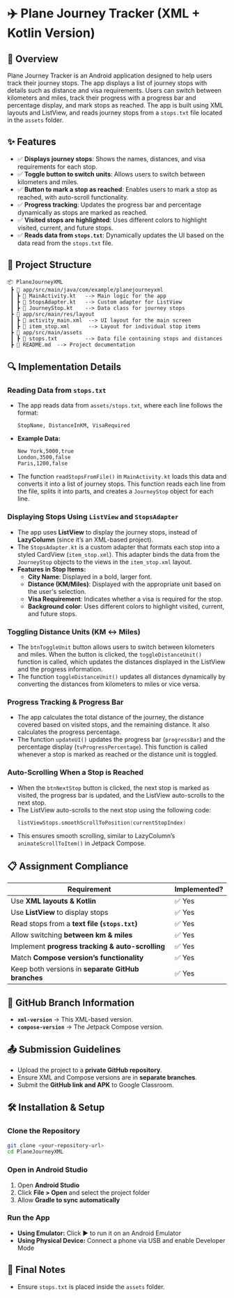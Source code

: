 # ✈️ Plane Journey Tracker (XML + Kotlin Version)

## 📖 Overview
Plane Journey Tracker is an Android application designed to help users track their journey stops. The app displays a list of journey stops with details such as distance and visa requirements. Users can switch between kilometers and miles, track their progress with a progress bar and percentage display, and mark stops as reached. The app is built using XML layouts and ListView, and reads journey stops from a `stops.txt` file located in the `assets` folder.

## ✨ Features
- ✅ **Displays journey stops**: Shows the names, distances, and visa requirements for each stop.
- ✅ **Toggle button to switch units**: Allows users to switch between kilometers and miles.
- ✅ **Button to mark a stop as reached**: Enables users to mark a stop as reached, with auto-scroll functionality.
- ✅ **Progress tracking**: Updates the progress bar and percentage dynamically as stops are marked as reached.
- ✅ **Visited stops are highlighted**: Uses different colors to highlight visited, current, and future stops.
- ✅ **Reads data from `stops.txt`**: Dynamically updates the UI based on the data read from the `stops.txt` file.

## 📂 Project Structure
```plaintext
📦 PlaneJourneyXML
 ┣ 📂 app/src/main/java/com/example/planejourneyxml
 ┃ ┣ 📜 MainActivity.kt   --> Main logic for the app
 ┃ ┣ 📜 StopsAdapter.kt   --> Custom adapter for ListView
 ┃ ┣ 📜 JourneyStop.kt    --> Data class for journey stops
 ┣ 📂 app/src/main/res/layout
 ┃ ┣ 📜 activity_main.xml  --> UI layout for the main screen
 ┃ ┣ 📜 item_stop.xml      --> Layout for individual stop items
 ┣ 📂 app/src/main/assets
 ┃ ┣ 📜 stops.txt         --> Data file containing stops and distances
 ┣ 📜 README.md  --> Project documentation
```

## 🔍 Implementation Details

### Reading Data from `stops.txt`
- The app reads data from `assets/stops.txt`, where each line follows the format:
  ```plaintext
  StopName, DistanceInKM, VisaRequired
  ```
- **Example Data:**
  ```plaintext
  New York,5000,true
  London,3500,false
  Paris,1200,false
  ```
- The function `readStopsFromFile()` in `MainActivity.kt` loads this data and converts it into a list of journey stops. This function reads each line from the file, splits it into parts, and creates a `JourneyStop` object for each line.

### Displaying Stops Using `ListView` and `StopsAdapter`
- The app uses **ListView** to display the journey stops, instead of **LazyColumn** (since it’s an XML-based project).
- The `StopsAdapter.kt` is a custom adapter that formats each stop into a styled CardView (`item_stop.xml`). This adapter binds the data from the `JourneyStop` objects to the views in the `item_stop.xml` layout.
- **Features in Stop Items:**
  - **City Name**: Displayed in a bold, larger font.
  - **Distance (KM/Miles)**: Displayed with the appropriate unit based on the user's selection.
  - **Visa Requirement**: Indicates whether a visa is required for the stop.
  - **Background color**: Uses different colors to highlight visited, current, and future stops.

### Toggling Distance Units (KM ↔ Miles)
- The `btnToggleUnit` button allows users to switch between kilometers and miles. When the button is clicked, the `toggleDistanceUnit()` function is called, which updates the distances displayed in the ListView and the progress information.
- The function `toggleDistanceUnit()` updates all distances dynamically by converting the distances from kilometers to miles or vice versa.

### Progress Tracking & Progress Bar
- The app calculates the total distance of the journey, the distance covered based on visited stops, and the remaining distance. It also calculates the progress percentage.
- The function `updateUI()` updates the progress bar (`progressBar`) and the percentage display (`tvProgressPercentage`). This function is called whenever a stop is marked as reached or the distance unit is toggled.

### Auto-Scrolling When a Stop is Reached
- When the `btnNextStop` button is clicked, the next stop is marked as visited, the progress bar is updated, and the ListView auto-scrolls to the next stop.
- The ListView auto-scrolls to the next stop using the following code:
  ```kotlin
  listViewStops.smoothScrollToPosition(currentStopIndex)
  ```
- This ensures smooth scrolling, similar to LazyColumn’s `animateScrollToItem()` in Jetpack Compose.

## 📋 Assignment Compliance
| **Requirement** | **Implemented?** |
|----------------|----------------|
| Use **XML layouts & Kotlin** | ✅ Yes |
| Use **ListView** to display stops | ✅ Yes |
| Read stops from a **text file (`stops.txt`)** | ✅ Yes |
| Allow switching **between km & miles** | ✅ Yes |
| Implement **progress tracking & auto-scrolling** | ✅ Yes |
| Match **Compose version’s functionality** | ✅ Yes |
| Keep both versions in **separate GitHub branches** | ✅ Yes |

## 🌿 GitHub Branch Information
- **`xml-version`** → This XML-based version.
- **`compose-version`** → The Jetpack Compose version.

## 📤 Submission Guidelines
- Upload the project to a **private GitHub repository**.
- Ensure XML and Compose versions are in **separate branches**.
- Submit the **GitHub link and APK** to Google Classroom.

## 🛠️ Installation & Setup

### Clone the Repository
```sh
git clone <your-repository-url>
cd PlaneJourneyXML
```

### Open in Android Studio
1. Open **Android Studio**
2. Click **File > Open** and select the project folder
3. Allow **Gradle to sync automatically**

### Run the App
- **Using Emulator:** Click ▶️ to run it on an Android Emulator
- **Using Physical Device:** Connect a phone via USB and enable Developer Mode

## 📝 Final Notes
- Ensure `stops.txt` is placed inside the `assets` folder.
